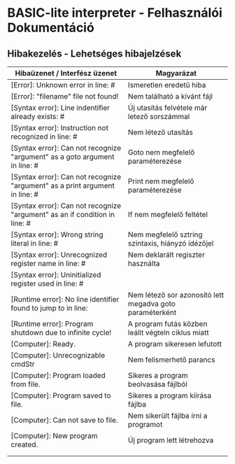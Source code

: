# BASIC-lite interpreter - Felhasználói Dokumentáció 

## Hibakezelés - Lehetséges hibajelzések
| Hibaüzenet / Interfész üzenet                                               | Magyarázat                                               |
|-----------------------------------------------------------------------------|----------------------------------------------------------|
| [Error]: Unknown error in line: #                                           | Ismeretlen eredetű hiba                                  |
| [Error]: "filename" file not found!                                         | Nem található a kívánt fájl                              |
| [Syntax error]: Line indentifier already exists: #                          | Új utasítás felvétele már letező sorszámmal              |
| [Syntax error]: Instruction not recognized in line: #                       | Nem létező utasítás                                      |
| [Syntax error]: Can not recognize "argument" as a goto argument in line: #  | Goto nem megfelelő paraméterezése                        |
| [Syntax error]: Can not recognize "argument" as a print argument in line: # | Print nem megfelelő paraméterezése                       |
| [Syntax error]: Can not recognize "argument" as an if condition in line: #  | If nem megfelelő feltétel                                |
| [Syntax error]: Wrong string literal in line: #                             | Nem megfelelő sztring szintaxis, hiányzó idézőjel        |
| [Syntax error]: Unrecognized register name in line: #                       | Nem deklarált regiszter használta                        |
| [Syntax error]: Uninitialized register used in line: #                      |                                                          |
| [Runtime error]: No line identifier found to jump to in line:               | Nem létező sor azonosító lett megadva goto paraméterként |
| [Runtime error]: Program shutdown due to infinite cycle!                    | A program futás közben leállt végteln ciklus miatt       |
| [Computer]: Ready.                                                          | A program sikeresen lefutott                             |
| [Computer]: Unrecognizable cmdStr                                           | Nem felismerhető parancs                                 |
| [Computer]: Program loaded from file.                                       | Sikeres a program beolvasása fájlból                     |
| [Computer]: Program saved to file.                                          | Sikeres a program kiírása fájlba                         |
| [Computer]: Can not save to file.                                           | Nem sikerült fájlba írni a programot                     |
| [Computer]: New program created.                                            | Új program lett létrehozva                               |
|                                                                             |                                                          |
|                                                                             |                                                          |
